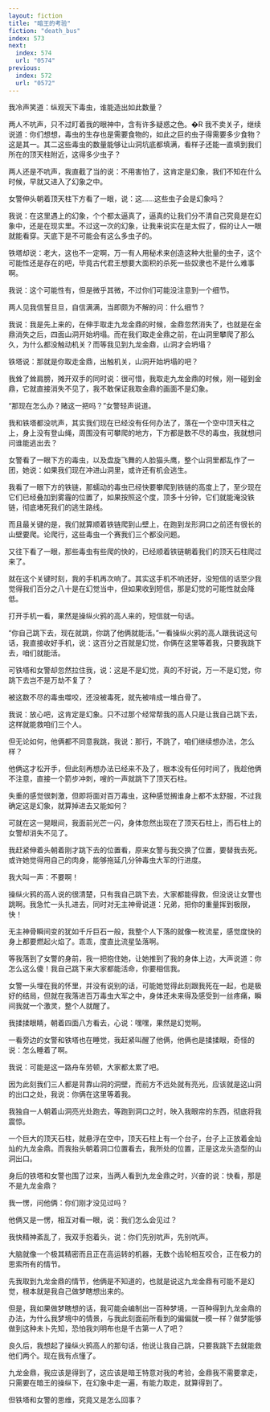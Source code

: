 ```yaml
---
layout: fiction
title: "暗王的考验"
fiction: "death_bus"
index: 573
next:
  index: 574
  url: "0574"
previous:
  index: 572
  url: "0572"
---
```

我冷声笑道：纵观天下毒虫，谁能造出如此数量？

两人不吭声，只不过盯着我的眼神中，含有许多疑惑之色。�R   我不卖关子，继续说道：你们想想，毒虫的生存也是需要食物的，如此之巨的虫子得需要多少食物？这是其一。其二这些毒虫的数量能够让山洞坑底都填满，看样子还能一直填到我们所在的顶天柱附近，这得多少虫子？

两人还是不吭声，我直截了当的说：不用害怕了，这肯定是幻象，我们不知在什么时候，早就又进入了幻象之中。

女警伸头朝着顶天柱下方看了一眼，说：这……这些虫子会是幻象吗？

我说：在这里遇上的幻象，个个都太逼真了，逼真的让我们分不清自己究竟是在幻象中，还是在现实里。不过这一次的幻象，让我来说实在是太假了，假的让人一眼就能看穿。天底下是不可能会有这么多虫子的。

铁塔却说：老大，这也不一定啊，万一有人用秘术来创造这种大批量的虫子，这个可能性还是存在的吧，毕竟古代君王想要大面积的杀死一些奴隶也不是什么难事啊。

我说：这个可能性有，但是微乎其微，不过你们可能没注意到一个细节。

两人见我信誓旦旦，自信满满，当即颇为不解的问：什么细节？

我说：我是先上来的，在伸手取走九龙金鼎的时候，金鼎忽然消失了，也就是在金鼎消失之后，四面山洞开始坍塌。而在我们取走金鼎之前，在山洞里攀爬了那么久，为什么都没触动机关？而等我见到九龙金鼎，山洞才会坍塌？

铁塔说：那就是你取走金鼎，出触机关，山洞开始坍塌的吧？

我耸了耸肩膀，摊开双手的同时说：很可惜，我取走九龙金鼎的时候，刚一碰到金鼎，它就直接消失不见了，我不敢保证我取金鼎的画面不是幻象。

“那现在怎么办？赌这一把吗？”女警轻声说道。

我和铁塔都没吭声，其实我们现在已经没有任何办法了，落在一个空中顶天柱之上，身上没有登山绳，周围没有可攀爬的地方，下方都是数不尽的毒虫，我就想问问谁能逃出去？

女警看了一眼下方的毒虫，以及盘旋飞舞的人脸猫头鹰，整个山洞里都乱作了一团，她说：如果我们现在冲进山洞里，或许还有机会逃生。

我看了一眼下方的铁链，那蠕动的毒虫已经快要攀爬到铁链的高度上了，至少现在它们已经叠加到雾霾的位置了，如果按照这个度，顶多十分钟，它们就能淹没铁链，彻底堵死我们的逃生路线。

而且最关键的是，我们就算顺着铁链爬到山壁上，在跑到龙形洞口之前还有很长的山壁要爬。论爬行，这些毒虫一个赛我们三个都没问题。

又往下看了一眼，那些毒虫有些爬的快的，已经顺着铁链朝着我们的顶天石柱爬过来了。

就在这个关键时刻，我的手机再次响了。其实这手机不响还好，没短信的话至少我觉得我们百分之八十是在幻觉当中，但如果收到短信，那是幻觉的可能性就会降低。

打开手机一看，果然是操纵火鸦的高人来的，短信就一句话。

“你自己跳下去，现在就跳，你跳了他俩就能活。”一看操纵火鸦的高人跟我说这句话，我直接收好手机，说：这百分之百就是幻觉，你俩在这里等着我，只要我跳下去，咱们就能活。

可铁塔和女警却忽然拉住我，说：这是不是幻觉，真的不好说，万一不是幻觉，你跳下去岂不是万劫不复了？

被这数不尽的毒虫噬咬，还没被毒死，就先被啃成一堆白骨了。

我说：放心吧，这肯定是幻象。只不过那个经常帮我的高人只是让我自己跳下去，这样就能救咱们三个人。

但无论如何，他俩都不同意我跳，我说：那行，不跳了，咱们继续想办法，怎么样？

他俩这才松开手，但此刻再想办法已经来不及了，根本没有任何时间了，我趁他俩不注意，直接一个箭步冲刺，嗖的一声就跳下了顶天石柱。

失重的感觉很刺激，但即将面对百万毒虫，这种感觉搁谁身上都不太舒服，不过我确定这是幻象，就算掉进去又能如何？

可就在这一晃眼间，我面前光芒一闪，身体忽然出现在了顶天石柱上，而石柱上的女警却消失不见了。

我赶紧伸着头朝着刚才跳下去的位置看，原来女警与我交换了位置，要替我去死。或许她觉得用自己的肉身，能够拖延几分钟毒虫大军的行进度。

我大叫一声：不要啊！

操纵火鸦的高人说的很清楚，只有我自己跳下去，大家都能得救，但没说让女警也跳啊。我急忙一头扎进去，同时对无主神骨说道：兄弟，把你的重量挥到极限，快！

无主神骨瞬间变的犹如千斤巨石一般，我整个人下落的就像一枚流星，感觉度快的身上都要燃起火焰了。乖乖，度直比流星坠落啊。

等我落到了女警的身前，我一把抱住她，让她推到了我的身体上边，大声说道：你怎么这么傻！我自己跳下来大家都能活命，你要相信我。

女警一头埋在我的怀里，并没有说别的话，可能她觉得此刻跟我死在一起，也是极好的结局，但就在我落进百万毒虫大军之中，身体还未来得及感受到一丝疼痛，瞬间我就一个激灵，整个人就醒了。

我揉揉眼睛，朝着四面八方看去，心说：嘿嘿，果然是幻觉啊。

一看旁边的女警和铁塔也在睡觉，我赶紧叫醒了他俩，他俩也是揉揉眼，奇怪的说：怎么睡着了啊。

我说：可能是这一路舟车劳顿，大家都太累了吧。

因为此刻我们三人都是背靠山洞的洞壁，而前方不远处就有亮光，应该就是这山洞的出口之处，我说：你俩在这里等着我。

我独自一人朝着山洞亮光处跑去，等跑到洞口之时，映入我眼帘的东西，彻底将我震惊。

一个巨大的顶天石柱，就悬浮在空中，顶天石柱上有一个台子，台子上正放着金灿灿的九龙金鼎。而我抬头朝着洞口位置看去，我所处的位置，正是这龙头造型的山洞出口。

身后的铁塔和女警也围了过来，当两人看到九龙金鼎之时，兴奋的说：快看，那是不是九龙金鼎？

我一愣，问他俩：你们刚才没见过吗？

他俩又是一愣，相互对看一眼，说：我们怎么会见过？

我快精神紊乱了，我双手抱着头，说：你们先别吭声，先别吭声。

大脑就像一个极其精密而且正在高运转的机器，无数个齿轮相互咬合，正在极力的思索所有的情节。

先我取到九龙金鼎的情节，他俩是不知道的，也就是说这九龙金鼎有可能不是幻觉，根本就是我自己做梦瞎想出来的。

但是，我如果做梦瞎想的话，我可能会编制出一百种梦境，一百种得到九龙金鼎的办法，为什么我梦境中的情景，与我此刻面前所看到的偏偏就一模一样？做梦能够做到这种未卜先知，恐怕我刘明布也是千古第一人了吧？

良久后，我想起了操纵火鸦高人的那句话，他说让我自己跳，只要我跳下去就能救他们两个。现在我有点懂了。

九龙金鼎，我应该是得到了，这应该是暗王特意对我的考验，金鼎我不需要拿走，只需要在暗王的操纵下，在幻象中走一遍，有能力取走，就算得到了。

但铁塔和女警的思维，究竟又是怎么回事？